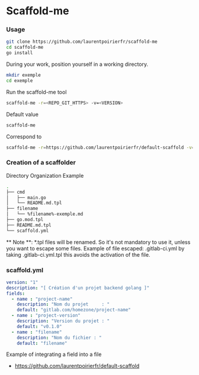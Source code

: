 # Scaffold-me

### Usage

```bash
git clone https://github.com/laurentpoirierfr/scaffold-me
cd scaffold-me
go install
```

During your work, position yourself in a working directory.

```bash
mkdir exemple
cd exemple
```
Run the scaffold-me tool

```bash
scaffold-me -r=<REPO_GIT_HTTPS> -v=<VERSION>
```

Default value

```bash
scaffold-me 
```
Correspond to

```bash
scaffold-me -r=https://github.com/laurentpoirierfr/default-scaffold -v=main
```


### Creation of a scaffolder

Directory Organization Example

```bash
.
├── cmd
│   ├── main.go
│   └── README.md.tpl
├── filename
│   └── %filename%-exemple.md
├── go.mod.tpl
├── README.md.tpl
└── scaffold.yml
```

** Note **: *.tpl files will be renamed. So it's not mandatory to use it, unless you want to escape some files. Example of file escaped: .gitlab-ci.yml by taking .gitlab-ci.yml.tpl this avoids the activation of the file.


### scaffold.yml 

```yaml
version: "1"
description: "[ Création d'un projet backend golang ]"
fields:
  - name : "project-name"
    description: "Nom du projet     : "
    default: "gitlab.com/homezone/project-name"
  - name : "project-version"
    description: "Version du projet : "
    default: "v0.1.0"
  - name : "filename"
    description: "Nom du fichier : "
    default: "filename"
```

Example of integrating a field into a file

* https://github.com/laurentpoirierfr/default-scaffold





